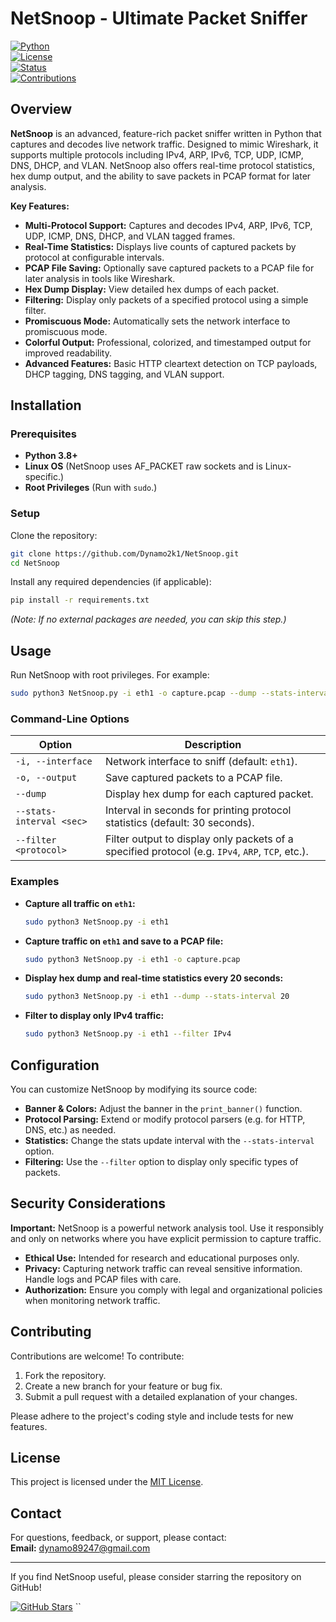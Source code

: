 
# NetSnoop - Ultimate Packet Sniffer

[![Python](https://img.shields.io/badge/Python-3.8%2B-blue.svg?style=flat&logo=python)](https://www.python.org/)  
[![License](https://img.shields.io/badge/License-MIT-green.svg)](LICENSE)  
[![Status](https://img.shields.io/badge/Status-Active-success)]()  
[![Contributions](https://img.shields.io/badge/Contributions-Welcome-brightgreen.svg)](CONTRIBUTING.md)

## Overview

**NetSnoop** is an advanced, feature-rich packet sniffer written in Python that captures and decodes live network traffic. Designed to mimic Wireshark, it supports multiple protocols including IPv4, ARP, IPv6, TCP, UDP, ICMP, DNS, DHCP, and VLAN. NetSnoop also offers real-time protocol statistics, hex dump output, and the ability to save packets in PCAP format for later analysis.

**Key Features:**
- **Multi-Protocol Support:** Captures and decodes IPv4, ARP, IPv6, TCP, UDP, ICMP, DNS, DHCP, and VLAN tagged frames.
- **Real-Time Statistics:** Displays live counts of captured packets by protocol at configurable intervals.
- **PCAP File Saving:** Optionally save captured packets to a PCAP file for later analysis in tools like Wireshark.
- **Hex Dump Display:** View detailed hex dumps of each packet.
- **Filtering:** Display only packets of a specified protocol using a simple filter.
- **Promiscuous Mode:** Automatically sets the network interface to promiscuous mode.
- **Colorful Output:** Professional, colorized, and timestamped output for improved readability.
- **Advanced Features:** Basic HTTP cleartext detection on TCP payloads, DHCP tagging, DNS tagging, and VLAN support.

## Installation

### Prerequisites
- **Python 3.8+**  
- **Linux OS** (NetSnoop uses AF_PACKET raw sockets and is Linux-specific.)  
- **Root Privileges** (Run with `sudo`.)

### Setup

Clone the repository:

```bash
git clone https://github.com/Dynamo2k1/NetSnoop.git
cd NetSnoop
```

Install any required dependencies (if applicable):

```bash
pip install -r requirements.txt
```

*(Note: If no external packages are needed, you can skip this step.)*

## Usage

Run NetSnoop with root privileges. For example:

```bash
sudo python3 NetSnoop.py -i eth1 -o capture.pcap --dump --stats-interval 30 --filter IPv4
```

### Command-Line Options

| Option                     | Description                                                                                   |
|----------------------------|-----------------------------------------------------------------------------------------------|
| `-i, --interface`          | Network interface to sniff (default: `eth1`).                                                 |
| `-o, --output`             | Save captured packets to a PCAP file.                                                         |
| `--dump`                   | Display hex dump for each captured packet.                                                    |
| `--stats-interval <sec>`   | Interval in seconds for printing protocol statistics (default: 30 seconds).                     |
| `--filter <protocol>`      | Filter output to display only packets of a specified protocol (e.g. `IPv4`, `ARP`, `TCP`, etc.). |

### Examples

- **Capture all traffic on `eth1`:**
  ```bash
  sudo python3 NetSnoop.py -i eth1
  ```

- **Capture traffic on `eth1` and save to a PCAP file:**
  ```bash
  sudo python3 NetSnoop.py -i eth1 -o capture.pcap
  ```

- **Display hex dump and real-time statistics every 20 seconds:**
  ```bash
  sudo python3 NetSnoop.py -i eth1 --dump --stats-interval 20
  ```

- **Filter to display only IPv4 traffic:**
  ```bash
  sudo python3 NetSnoop.py -i eth1 --filter IPv4
  ```

## Configuration

You can customize NetSnoop by modifying its source code:
- **Banner & Colors:** Adjust the banner in the `print_banner()` function.
- **Protocol Parsing:** Extend or modify protocol parsers (e.g. for HTTP, DNS, etc.) as needed.
- **Statistics:** Change the stats update interval with the `--stats-interval` option.
- **Filtering:** Use the `--filter` option to display only specific types of packets.

## Security Considerations

**Important:** NetSnoop is a powerful network analysis tool. Use it responsibly and only on networks where you have explicit permission to capture traffic.

- **Ethical Use:** Intended for research and educational purposes only.
- **Privacy:** Capturing network traffic can reveal sensitive information. Handle logs and PCAP files with care.
- **Authorization:** Ensure you comply with legal and organizational policies when monitoring network traffic.

## Contributing

Contributions are welcome! To contribute:
1. Fork the repository.
2. Create a new branch for your feature or bug fix.
3. Submit a pull request with a detailed explanation of your changes.

Please adhere to the project's coding style and include tests for new features.

## License

This project is licensed under the [MIT License](LICENSE).

## Contact

For questions, feedback, or support, please contact:  
**Email:** dynamo89247@gmail.com

---

If you find NetSnoop useful, please consider starring the repository on GitHub!

[![GitHub Stars](https://img.shields.io/github/stars/Dynamo2k1/NetSnoop.svg?style=social)](https://github.com/YourUsername/NetSnoop)
``